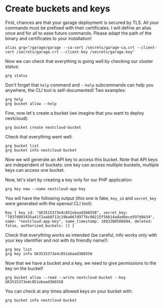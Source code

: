 # Create buckets and keys

First, chances are that your garage deployment is secured by TLS.
All your commands must be prefixed with their certificates.
I will define an alias once and for all to ease future commands.
Please adapt the path of the binary and certificates to your installation!

```
alias grg="/garage/garage --ca-cert /secrets/garage-ca.crt --client-cert /secrets/garage.crt --client-key /secrets/garage.key"
```

Now we can check that everything is going well by checking our cluster status:

```
grg status
```

Don't forget that `help` command and `--help` subcommands can help you anywhere, the CLI tool is self-documented! Two examples:

```
grg help
grg bucket allow --help
```

Fine, now let's create a bucket (we imagine that you want to deploy nextcloud):

```
grg bucket create nextcloud-bucket
```

Check that everything went well:

```
grg bucket list
grg bucket info nextcloud-bucket
```

Now we will generate an API key to access this bucket.
Note that API keys are independent of buckets: one key can access multiple buckets, multiple keys can access one bucket.

Now, let's start by creating a key only for our PHP application:

```
grg key new --name nextcloud-app-key
```

You will have the following output (this one is fake, `key_id` and `secret_key` were generated with the openssl CLI tool):

```
Key { key_id: "GK3515373e4c851ebaad366558", secret_key: "7d37d093435a41f2aab8f13c19ba067d9776c90215f56614adad6ece597dbb34", name: "nextcloud-app-key", name_timestamp: 1603280506694, deleted: false, authorized_buckets: [] }
```

Check that everything works as intended (be careful, info works only with your key identifier and not with its friendly name!):

```
grg key list
grg key info GK3515373e4c851ebaad366558
```

Now that we have a bucket and a key, we need to give permissions to the key on the bucket!

```
grg bucket allow --read --write nextcloud-bucket --key GK3515373e4c851ebaad366558
```

You can check at any times allowed keys on your bucket with:

```
grg bucket info nextcloud-bucket
```

